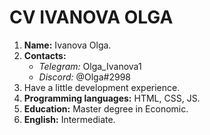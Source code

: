 # CV IVANOVA OLGA #
1. **Name:** Ivanova Olga.
2. **Contacts:**
   * _Telegram:_ Olga_Ivanova1
   * _Discord:_ @Olga#2998
3. Have a little development experience.
4. **Programming languages:** HTML, CSS, JS.
5. **Education:** Master degree in Economic.
6. **English:** Intermediate.
